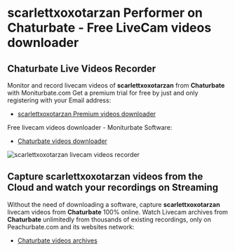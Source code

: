 # scarlettxoxotarzan Performer on Chaturbate - Free LiveCam videos downloader

## Chaturbate Live Videos Recorder

Monitor and record livecam videos of **scarlettxoxotarzan** from **Chaturbate** with Moniturbate.com
Get a premium trial for free by just and only registering with your Email address:
* [scarlettxoxotarzan Premium videos downloader](https://moniturbate.com/request-demo-licence-key.html)

Free livecam videos downloader - Moniturbate Software:
* [Chaturbate videos downloader](https://moniturbate.com/moniturbate-download-software.html)

![scarlettxoxotarzan livecam videos recorder](https://peachurnet.com/templates/moniturbate-software.png)


## Capture scarlettxoxotarzan videos from the Cloud and watch your recordings on Streaming

Without the need of downloading a software, capture **scarlettxoxotarzan** livecam videos from **Chaturbate** 100% online.
Watch Livecam archives from **Chaturbate** unlimitedly from thousands of existing recordings, only on Peachurbate.com and its websites network:
* [Chaturbate videos archives](https://peachurnet.com/)